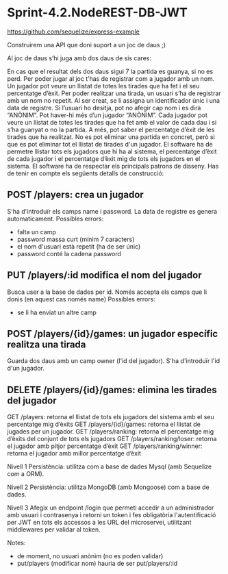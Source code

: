 # Sprint-4.2.NodeREST-DB-JWT

https://github.com/sequelize/express-example

Construirem una API que doni suport a un joc de daus ;)

Al joc de daus s’hi juga amb dos daus de sis cares:

En cas que el resultat dels dos daus sigui 7 la partida es guanya, si no es perd.
Per poder jugar al joc t’has de registrar com a jugador amb un nom. Un jugador pot veure un llistat de totes les tirades que ha fet i el seu percentatge d’èxit.
Per poder realitzar una tirada, un usuari s’ha de registrar amb un nom no repetit. Al ser creat, se li assigna un identificador únic i una data de registre.
Si l’usuari ho desitja, pot no afegir cap nom i es dirà “ANÒNIM”. Pot haver-hi més d’un jugador “ANÒNIM”.
Cada jugador pot veure un llistat de totes les tirades que ha fet amb el valor de cada dau i si s’ha guanyat o no la partida. A més, pot saber el percentatge d’èxit de les tirades que ha realitzat.
No es pot eliminar una partida en concret, però si que es pot eliminar tot el llistat de tirades d'un jugador. El software ha de permetre llistar tots els jugadors que hi ha al sistema, el percentatge d’èxit de cada jugador i el percentatge d’èxit mig de tots els jugadors en el sistema.
El software ha de respectar els principals patrons de disseny.
Has de tenir en compte els següents detalls de construcció:

## POST /players: crea un jugador

S'ha d'introduïr els camps name i password. La data de registre es genera automaticament.
Possibles errors:
- falta un camp
- password massa curt (mínim 7 caracters)
- el nom d'usuari està repetit (ha de ser únic)
- password conté la cadena password

## PUT /players/:id modifica el nom del jugador

Busca user a la base de dades per id. Només accepta els camps que li donis (en aquest cas només name)
Possibles errors:
- se li ha enviat un altre camp

## POST /players/{id}/games: un jugador específic realitza una tirada

Guarda dos daus amb un camp owner (l'id del jugador). S'ha d'introduïr l'id d'un jugador.

## DELETE /players/{id}/games: elimina les tirades del jugador


GET /players: retorna el llistat de tots els jugadors del sistema amb el seu percentatge mig d’èxits
GET /players/{id}/games: retorna el llistat de jugades per un jugador.
GET /players/ranking: retorna el percentatge mig d’èxits del conjunt de tots els jugadors
GET /players/ranking/loser: retorna el jugador amb pitjor percentatge d’èxit
GET /players/ranking/winner: retorna el jugador amb millor percentatge d’èxit

Nivell 1
Persistència: utilitza com a base de dades Mysql (amb Sequelize com a ORM).

Nivell 2
Persistència: utilitza MongoDB (amb Mongoose) com a base de dades.

Nivell 3
Afegix un endpoint /login que permeti accedir a un administrador amb usuari i contrasenya i retorni un token i fes obligatòria l'autentificació per JWT en tots els accessos a les URL del microservei, utilitzant middlewares per validar al token.

Notes: 
- de moment, no usuari anònim (no es poden validar)
- put/players (modificar nom) hauria de ser put/players/:id


